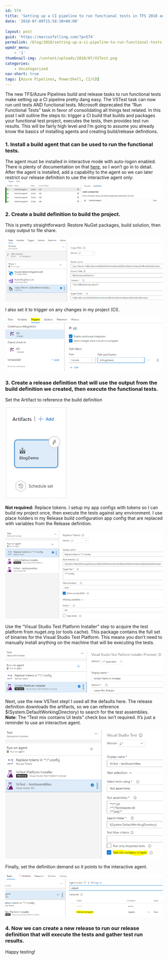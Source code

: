 ```yaml
---
id: 574
title: 'Setting up a CI pipeline to run functional tests in TFS 2018 and Azure Pipelines (Formerly VSTS)'
date: '2018-07-09T15:58:30+00:00'

layout: post
guid: 'https://marcusfelling.com/?p=574'
permalink: /blog/2018/setting-up-a-ci-pipeline-to-run-functional-tests-in-tfs-2018-and-visual-studio-team-services-vsts/
wpmdr_menu:
    - '1'
thumbnail-img: /content/uploads/2018/07/VSTest.png
categories:
    - Uncategorized
nav-short: true
tags: [Azure Pipelines, PowerShell, CI/CD]
---
```



The new TFS/Azure Pipelines build and release tasks to run functional tests make setting up a CI pipeline pretty dang easy. The VSTest task can now run unit tests AND functional tests. Microsoft deprecated the “Run Functional Tests” task in favor of consolidating all things test related. In this post I will outline the steps to: trigger a CI build that builds and packages your functional test project, executes the tests, then provides test run results. This will be fairly high level and I’m going to assume you already know the basics of installing agents and creating build/release definitions.

### 1. Install a build agent that can be used to run the functional tests.

The agent must be installed in interactive mode with auto-logon enabled. There is plenty of documentation on that [here](https://docs.microsoft.com/en-us/vsts/pipelines/agents/agents?view=vsts#account), so I won’t go in to detail. After the agent is installed, add a capability to the agent so we can later restrict our release definition to use the interactive agent only:  
![](/content/uploads/2018/07/interactiveAgentCapability.png)

### 2. Create a build definition to build the project.

This is pretty straightforward: Restore NuGet packages, build solution, then copy output to file share.

![](/content/uploads/2018/07/qaBuild.png)

I also set it to trigger on any changes in my project (CI).  

![](/content/uploads/2018/07/trigger.png)

### 3. Create a release definition that will use the output from the build definition we created, then execute the functional tests.

Set the Artifact to reference the build definition

![](/content/uploads/2018/07/buildartifact.png)

 **Not required:** Replace tokens. I setup my app configs with tokens so I can build my project once, then execute the tests against any environment. I use place holders in my Release build configuration app config that are replaced with variables from the Release definition.  

![](/content/uploads/2018/07/replaceTokens.png)

Use the “Visual Studio Test Platform Installer” step to acquire the test platform from nuget.org (or tools cache). This package contains the full set of binaries for the Visual Studio Test Platform. This means you don’t need to manually install anything on the machine that will be executing the tests.  

![](/content/uploads/2018/07/VSTestPlatformInstaller.png)

Next, use the new VSTest step! I used all the defaults here. The release definition downloads the artifacts, so we can reference $(System.DefaultWorkingDirectory) to search for the test assemblies.  
**Note**: The “Test mix contains UI tests” check box isn’t required. It’s just a reminder to use an interactive agent.  

![](/content/uploads/2018/07/VSTestAssemblies.png)

Finally, set the definition demand so it points to the interactive agent.  

![](/content/uploads/2018/07/agentDemandInteractiveAgent.png)

### 4. Now we can create a new release to run our release definition that will execute the tests and gather test run results.

Happy testing!